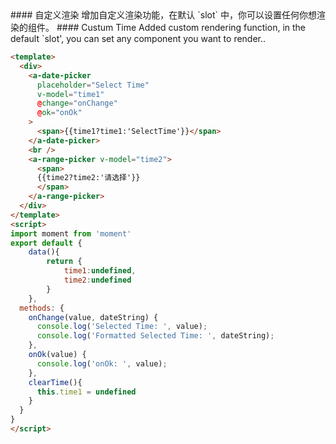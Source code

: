 
<cn>
#### 自定义渲染
增加自定义渲染功能，在默认 `slot` 中，你可以设置任何你想渲染的组件。
</cn>

<us>
#### Custum Time
Added custom rendering function, in the default `slot', you can set any component you want to render..
</us>

```html
<template>
  <div>
    <a-date-picker
      placeholder="Select Time"
      v-model="time1"
      @change="onChange"
      @ok="onOk"
    >
      <span>{{time1?time1:'SelectTime'}}</span>
    </a-date-picker>
    <br />
    <a-range-picker v-model="time2">
      <span>
      {{time2?time2:'请选择'}}
      </span>
    </a-range-picker>
  </div>
</template>
<script>
import moment from 'moment'
export default {
    data(){
        return {
            time1:undefined,
            time2:undefined
        }
    },
  methods: {
    onChange(value, dateString) {
      console.log('Selected Time: ', value);
      console.log('Formatted Selected Time: ', dateString);
    },
    onOk(value) {
      console.log('onOk: ', value);
    },
    clearTime(){
      this.time1 = undefined
    }
  }
}
</script>
```

